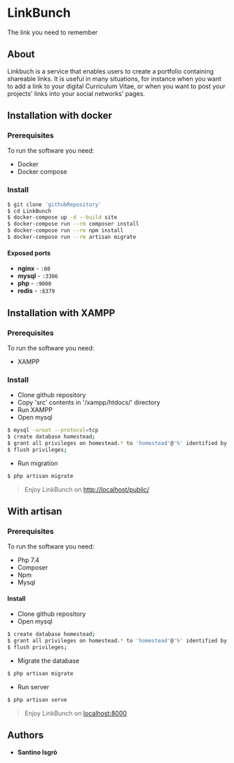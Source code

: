 # LinkBunch

The link you need to remember

## About

Linkbuch is a service that enables users to create a portfolio containing shareable links. It is useful in many situations, for instance when you want to add a link to your digital Curriculum Vitae, or when you want to post your projects' links into your social networks' pages.

## Installation with docker

### Prerequisites

To run the software you need:

- Docker
- Docker compose

### Install
```sh
$ git clone 'githubRepository'
$ cd LinkBunch
$ docker-compose up -d --build site
$ docker-compose run --rm composer install
$ docker-compose run --rm npm install
$ docker-compose run --rm artisan migrate
```
#### Exposed ports

- **nginx** - `:80`
- **mysql** - `:3306`
- **php** - `:9000`
- **redis** - `:6379`

## Installation with XAMPP

### Prerequisites

To run the software you need:

- XAMPP

### Install
- Clone github repository
- Copy 'src' contents in '/xampp/htdocs/' directory
- Run XAMPP
- Open mysql
```sh
$ mysql -uroot --protocol=tcp
$ create database homestead;
$ grant all privileges on homestead.* to 'homestead'@'%' identified by 'secret' with grant option;
$ flush privileges;
```
- Run migration
```sh
$ php artisan migrate
```
> Enjoy LinkBunch on [http://localhost/public/](http://localhost/public/)

## With artisan

### Prerequisites

To run the software you need:

- Php 7.4
- Composer
- Npm
- Mysql

#### Install
- Clone github repository
- Open mysql
```sh
$ create database homestead;
$ grant all privileges on homestead.* to 'homestead'@'%' identified by 'secret' with grant option;
$ flush privileges;
 ```
- Migrate the database
```sh
$ php artisan migrate
```
- Run server
```sh
$ php artisan serve
```

> Enjoy LinkBunch on [localhost:8000](localhost:8000)

## Authors

* **Santino Isgrò**